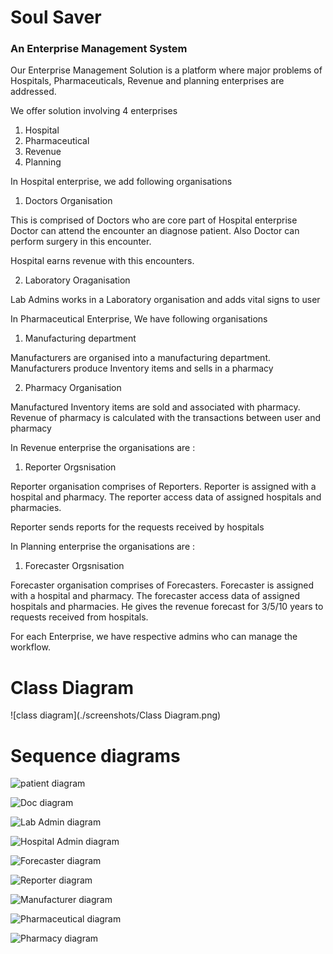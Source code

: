 # Soul Saver

### An Enterprise Management System

Our Enterprise Management Solution is a platform where major problems of Hospitals, Pharmaceuticals, Revenue and planning enterprises are addressed.

We offer solution involving 4 enterprises

1. Hospital
2. Pharmaceutical
3. Revenue
4. Planning

In Hospital enterprise, we add following organisations

1. Doctors Organisation

This is comprised of Doctors who are core part of Hospital enterprise
Doctor can attend the encounter an diagnose patient. Also Doctor can perform surgery in this encounter. 

Hospital earns revenue with this encounters.

2. Laboratory Oraganisation

Lab Admins works in a Laboratory organisation and adds vital signs to user

In Pharmaceutical Enterprise, We have following organisations

1. Manufacturing department 

Manufacturers are organised into a manufacturing department. Manufacturers produce Inventory items and sells in a pharmacy

2. Pharmacy Organisation

Manufactured Inventory items are sold and associated with pharmacy. Revenue of pharmacy is calculated with the transactions between user and pharmacy

In Revenue enterprise the organisations are :

1. Reporter Orgsnisation

Reporter organisation comprises of Reporters. Reporter is assigned with a hospital and pharmacy. The reporter access data of assigned hospitals and pharmacies. 

Reporter sends reports for the requests received by hospitals

In Planning enterprise the organisations are :

1. Forecaster Orgsnisation

Forecaster organisation comprises of Forecasters. Forecaster is assigned with a hospital and pharmacy. The forecaster access data of assigned hospitals and pharmacies. He gives the revenue forecast for 3/5/10 years to requests received from hospitals.

For each Enterprise, we have respective admins who can manage the workflow.

# Class Diagram

![class diagram](./screenshots/Class Diagram.png)

# Sequence diagrams

![patient diagram](./screenshots/Patient.png)

![Doc diagram](./screenshots/Doc.png)

![Lab Admin diagram](./screenshots/LabAdmin.png)

![Hospital Admin diagram](./screenshots/HADMIN.png)

![Forecaster diagram](./screenshots/Forecaster.png)

![Reporter diagram](./screenshots/Reporter.png)

![Manufacturer diagram](./screenshots/Manufacturer.png)

![Pharmaceutical diagram](./screenshots/CADMIN.png)

![Pharmacy diagram](./screenshots/Pharmacy.png)








